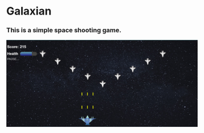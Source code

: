 # Galaxian

### This is a simple space shooting game.

![demo](https://github.com/Pankaj455/Galaxian/blob/master/assets/Screenshot%20(104).png)
